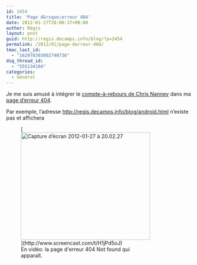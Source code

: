 ```yaml
---
id: 2454
title: 'Page d&rsquo;erreur 404'
date: 2012-01-27T20:00:37+00:00
author: Régis
layout: post
guid: http://regis.decamps.info/blog/?p=2454
permalink: /2012/01/page-derreur-404/
tmac_last_id:
  - "162978303802740736"
dsq_thread_id:
  - "555134194"
categories:
  - Général
---
```

Je me suis amusé à intégrer le [compte-à-rebours de Chris Nanney](http://cnanney.com/journal/code/apple-style-counter/) dans ma [page d&rsquo;erreur 404](http://regis.decamps.info/blog/2009/04/pages-derreur-404/ "D'autres pages Not Found innovantes").
  
<!--more-->


  
Par exemple, l&rsquo;adresse http://regis.decamps.info/blog/android.html n&rsquo;existe pas et affichera
  
<figure id="attachment_2457" style="width: 350px" class="wp-caption alignnone">[<img src="http://regis.decamps.info/blog/wp-content/uploads/2012/01/Capture-d’écran-2012-01-27-à-20.02.27-350x292.png" alt="Capture d’écran 2012-01-27 à 20.02.27" title="Nouvelle page d&#039;erreur 404" width="350" height="292" class="size-medium wp-image-2457" srcset="http://regis.decamps.info/blog/wp-content/uploads/2012/01/Capture-d’écran-2012-01-27-à-20.02.27-350x292.png 350w, http://regis.decamps.info/blog/wp-content/uploads/2012/01/Capture-d’écran-2012-01-27-à-20.02.27-1024x857.png 1024w, http://regis.decamps.info/blog/wp-content/uploads/2012/01/Capture-d’écran-2012-01-27-à-20.02.27.png 1197w" sizes="(max-width: 350px) 100vw, 350px" />](http://www.screencast.com/t/H1jPd5oJ)<figcaption class="wp-caption-text">En vidéo: la page d'erreur 404 Not found qui apparaît.</figcaption></figure>